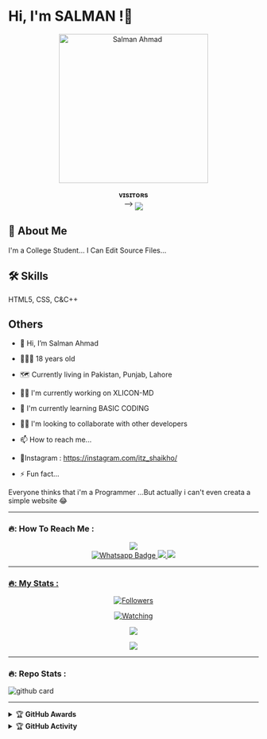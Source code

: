 # Hi, I'm SALMAN !👋

<p align="center">  
  <a href="https://github.com/salmanytofficial">
    <img alt="Salman Ahmad" height="300" src="https://avatars.githubusercontent.com/u/140977479?v=4">
  </a>
</p>
<p align="center">
    <b>ᴠɪsɪᴛᴏʀs</b><br>
 -->    <img align="middle" src="https://profile-counter.glitch.me/salmanytofficial/count.svg" />
</p>


## 📕 About Me
I'm a College Student...
I Can Edit Source Files...


## 🛠 Skills
HTML5, CSS, C&C++

## Others

- 👋 Hi, I’m Salman Ahmad

-  👨🏻‍🦱 18 years old

-  🗺 Currently living in Pakistan, Punjab, Lahore

- 👩‍💻 I'm currently working on XLICON-MD

- 🧠 I'm currently learning BASIC CODING

- 👯‍♀️ I'm looking to collaborate with other developers

- 📫 How to reach me...
 
- 🚩Instagram : https://instagram.com/itz_shaikho/

- ⚡️ Fun fact...

Everyone thinks that i'm a Programmer ...But actually i can't even creata a simple website 😂

---

### 🔥: How To Reach Me :
<p align="center">
<a href="https://youtube.com/@s4salmanyt"><img src="https://img.shields.io/badge/YouTube-ff0000?style=for-the-badge&logo=youtube&logoColor=ff000000&link=https://youtube.com/@s4salmanyt" /><br>
<a href="http://Wa.me/923184070915">
    <img src="https://img.shields.io/badge/Wa Pc-electric green?style=for-the-badge&logo=whatsapp&logoColor=white" alt="Whatsapp Badge"/>
  </a>
<a href="https://chat.whatsapp.com/C4ivwZKuh5bLJkqfYNPQsk"><img src="https://img.shields.io/badge/Wa Gc 1-25D366?style=for-the-badge&logo=whatsapp&logoColor=white" />
<a href="https://chat.whatsapp.com/BlvC2aKImgU1n3g774Vm5c"><img src="https://img.shields.io/badge/Wa Gc 2-25D366?style=for-the-badge&logo=whatsapp&logoColor=white" />
</p>

---

### 🔥: My Stats :
<p align="center"><a href="https://github.com/salmanytofficial/followers"><img title="Followers" src="https://img.shields.io/github/followers/salmanytofficial?color=red&style=flat-square"></a></p>
<p align="center"><a href="https://komarev.com/ghpvc/?username=salmanytofficial&color=blue&style=flat-square&label=Profile+Views"><img title="Watching" src="https://komarev.com/ghpvc/?username=salmanytofficial&color=green&style=flat-square&label=Profile+View"></a>
</p>
<p align="center"><a href="https://github.com/salmanytofficial"><img src="https://github-readme-stats.vercel.app/api?username=salmanytofficial&show_icons=true&theme=radical"></a></p>
<p align="center"><a href="https://github.com/salmanytofficial"><img src="https://github-readme-stats.vercel.app/api/top-langs/?username=salmanytofficial&theme=radical&layout=compact"></a></p>

---

### 🔥: Repo Stats : 
![github card](https://github-readme-stats.vercel.app/api/pin/?username=salmanytofficial&repo=XLICON-MD&theme=radical)

---

<details>
    <summary>&#127942 <b>GitHub Awards</b></summary><br/>

![Github Trophy](https://github-profile-trophy.vercel.app/?username=salmanytofficial)

</details>

<details>
    <summary>&#127942 <b>GitHub Activity</b></summary><br/>

  ![Metrics]
  (https://metrics.lecoq.io/salmanytofficial?template=classic&repositories.forks=true&languages=1&languages.colors=github&languages.threshold=0%25&config.timezone=Asia%2FKarachi)

</details> 

